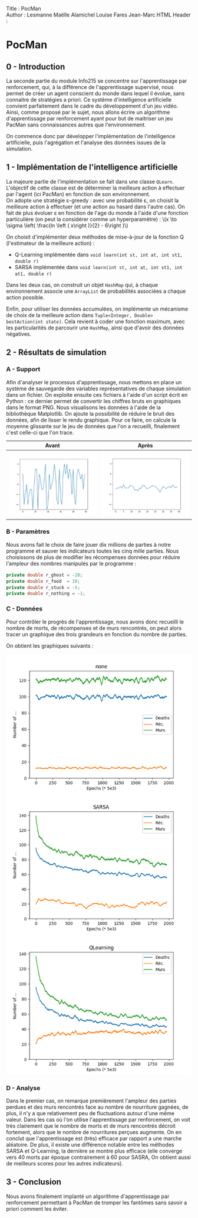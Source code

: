Title : PocMan  
Author : Lesmanne Maëlle  Alamichel Louise  Fares Jean-Marc
HTML Header : <script type="text/javascript" src="http://cdn.mathjax.org/mathjax/latest/MathJax.js?config=TeX-AMS-MML_HTMLorMML"></script>

# PocMan

## 0 - Introduction  

La seconde partie du module Info215 se concentre sur l'apprentissage par renforcement, qui, à la différence de l'apprentissage supervisé, nous permet de créer un agent conscient du monde dans lequel il évolue, sans connaitre de stratégies a priori. Ce système d'intelligence artificielle convient parfaitement dans le cadre du développement d'un jeu vidéo.
Ainsi, comme proposé par le sujet, nous allons écrire un algorithme d'apprentissage par renforcement ayant pour but de maitriser un jeu PacMan sans connaissances autres que l'environnement.

On commence donc par développer l'implémentation de l'intelligence artificielle, puis l'agrégation et l'analyse des données issues de la simulation.

## 1 - Implémentation de l'intelligence artificielle  

La majeure partie de l'implémentation se fait dans une classe `QLearn`. L'objectif de cette classe est de déterminer la meilleure action à effectuer par l'agent (ici PacMan) en fonction de son environnement.  
On adopte une stratégie ε-greedy : avec une probabilité ε, on choisit la meilleure action à effectuer (et une action au hasard dans l'autre cas). On fait de plus évoluer ε en fonction de l'age du monde à l'aide d'une fonction particulière (on peut la considérer comme un hyperparamètre) : 
\\(x \to \sigma \left( \frac{ln \left ( x\right )}{2} - 6\right )\\)  

On choisit d'implémenter deux méthodes de mise-à-jour de la fonction Q (l'estimateur de la meilleure action) :

  - Q-Learning implémentée dans `void learn(int st, int at, int st1, double r)`
  - SARSA implémentée dans `void learn(int st, int at, int st1, int at1, double r)`

Dans les deux cas, on construit un objet `HashMap` qui, à chaque environnement associe une `ArrayList` de probabilités associées a chaque action possible.

Enfin, pour utiliser les données accumulées, on implémente un mécanisme de choix de la meilleure action dans `Tuple<Integer, Double> bestAction(int state)`. Cela revient à coder une fonction maximum, avec les particularités de parcourir une `HashMap`, ainsi que d'avoir des données négatives.

## 2 - Résultats de simulation  

### A - Support

Afin d'analyser le processus d'apprentissage, nous mettons en place un système de sauvegarde des variables représentatives de chaque simulation dans un fichier. On exploite ensuite ces fichiers à l'aide d'un script écrit en Python : ce dernier permet de convertir les chiffres bruts en graphiques dans le format PNG. Nous visualisons les données à l'aide de la bibliothèque Matplotlib.
On ajoute la possibilité de réduire le bruit des données, afin de lisser le rendu graphique. Pour ce faire, on calcule la moyenne glissante sur le jeu de données que l'on a recueilli, finalement c'est celle-ci que l'on trace.  

   Avant                        |  Après
   :---------------------------:|:------------------------:
   ![](./output/not_smoothen.png)|![](./output/smoothen.png)

### B - Paramètres

Nous avons fait le choix de faire jouer dix millions de parties à notre programme et sauver les indicateurs toutes les cinq mille parties.
Nous choisissons de plus de modifier les récompenses données pour réduire l'ampleur des nombres manipulés par le programme :

```java
private double r_ghost = -20;
private double r_food  = 10;
private double r_stuck = -5;
private double r_nothing = -1;
```

### C - Données
Pour contrôler le progrès de l'apprentissage, nous avons donc recueilli le nombre de morts, de récompenses et de murs rencontrés, on peut alors tracer un graphique des trois grandeurs en fonction du nombre de parties.

On obtient les graphiques suivants :  

![Fig. 3: Random play](./output/none.png) ![Fig. 4: SARSA Learning](./output/SARSA.png) ![Fig. 5: Q-Learning](./output/QLearning.png)

### D - Analyse

Dans le premier cas, on remarque premièrement l'ampleur des parties perdues et des murs rencontrés face au nombre de nourriture gagnées, de plus, il n'y a que relativement peu de fluctuations autour d'une même valeur.
Dans les cas où l'on utilise l'apprentissage par renforcement, on voit très clairement que le nombre de morts et de murs rencontrés décroit fortement, alors que le nombre de nourritures perçues augmente. On en conclut que l'apprentissage est (très) efficace par rapport a une marche aléatoire.
De plus, il existe une différence notable entre les méthodes SARSA et Q-Learning, la dernière se montre plus efficace (elle converge vers 40 morts par époque contrairement à 60 pour SASRA, On obtient aussi de meilleurs scores pour les autres indicateurs).

## 3 - Conclusion

Nous avons finalement implanté un algorithme d'apprentissage par renforcement permettant à PacMan de tromper les fantômes sans savoir a priori comment les éviter.
